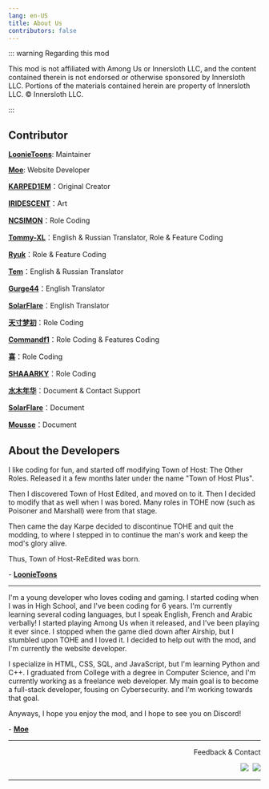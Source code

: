 ```yaml
---
lang: en-US
title: About Us
contributors: false
---
```


::: warning Regarding this mod

This mod is not affiliated with Among Us or Innersloth LLC, and the content contained therein is not endorsed or otherwise sponsored by Innersloth LLC. Portions of the materials contained herein are property of Innersloth LLC. © Innersloth LLC.

:::

## Contributor

[**LoonieToons**](https://github.com/Loonie-Toons/): Maintainer

[**Moe**](https://github.com/0xDrMoe): Website Developer

[**KARPED1EM**](https://github.com/KARPED1EM)：Original Creator

[**IRIDESCENT**](https://space.bilibili.com/434079598)：Art

[**NCSIMON**](https://github.com/NCSIMON)：Role Coding

[**Tommy-XL**](https://github.com/Tommy-XL)：English & Russian Translator, Role & Feature Coding

[**Ryuk**](#)：Role & Feature Coding

[**Tem**](https://github.com/mogekonik1)：English & Russian Translator

[**Gurge44**](#)：English Translator

[**SolarFlare**](#)：English Translator

[**天寸梦初**](https://github.com/Huier-Huang)：Role Coding

[**Commandf1**](https://github.com/commandf1)：Role Coding & Features Coding

[**喜**](https://github.com/pear666)：Role Coding

[**SHAAARKY**](https://github.com/SHAAARKY)：Role Coding

[**水木年华**](#)：Document & Contact Support

[**SolarFlare**](#)：Document

[**Mousse**](https://github.com/Sand-and-Beans)：Document

## About the Developers

I like coding for fun, and started off modifying Town of Host: The Other Roles. Released it a few months later under the name "Town of Host Plus".

Then I discovered Town of Host Edited, and moved on to it. Then I decided to modify that as well when I was bored. Many roles in TOHE now (such as Poisoner and Marshall) were from that stage. 

Then came the day Karpe decided to discontinue TOHE and quit the modding, to where I stepped in to continue the man's work and keep the mod's glory alive.

Thus, Town of Host-ReEdited was born.

\- [**LoonieToons**](https://github.com/Loonie-Toons/)

---

I'm a young developer who loves coding and gaming. I started coding when I was in High School, and I've been coding for 6 years. I'm currently learning several coding languages, but I speak English, French and Arabic verbally! I started playing Among Us when it released, and I've been playing it ever since. I stopped when the game died down after Airship, but I stumbled upon TOHE and I loved it. I decided to help out with the mod, and I'm currently the website developer. 

I specialize in HTML, CSS, SQL, and JavaScript, but I'm learning Python and C++. I graduated from College with a degree in Computer Science, and I'm currently working as a freelance web developer. My main goal is to become a full-stack developer, fousing on Cybersecurity. and I'm working towards that goal.

Anyways, I hope you enjoy the mod, and I hope to see you on Discord!

\- [**Moe**](https://github.com/0xDrMoe)

---

<p align="right">Feedback & Contact</p>

<p align="right">
<a href="https://discord.gg/hkk2p9ggv4" target="_blank"><img src="https://img.shields.io/badge/Discord%20-%231DA1F2.svg?&style=for-the-badge&logo=discord&logoColor=white&color=5662f6"/></a>&nbsp;
<a href="https://github.com/Loonie-Toons/TOHE-Restored" target="_blank"><img src="https://img.shields.io/badge/Github%20-%231DA1F2.svg?&style=for-the-badge&logo=github&logoColor=white&color=181717"/></a>
</p>

---